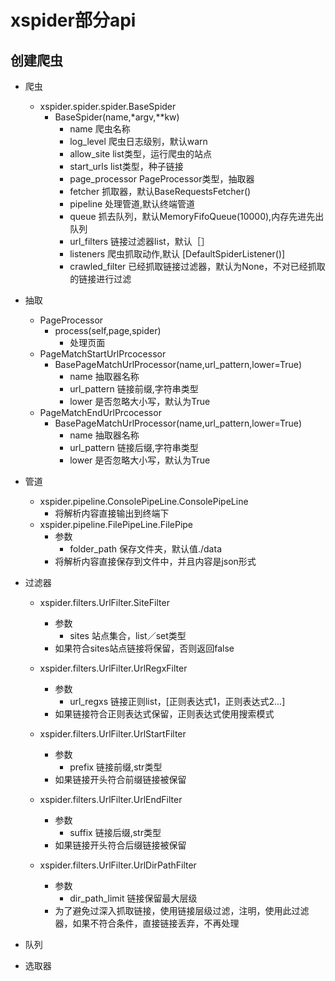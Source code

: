 xspider部分api
========


创建爬虫
-------
+ 爬虫
    + xspider.spider.spider.BaseSpider
        - BaseSpider(name,*argv,**kw)
            - name 爬虫名称
            - log_level 爬虫日志级别，默认warn
            - allow_site list类型，运行爬虫的站点
            - start_urls list类型，种子链接
            - page_processor PageProcessor类型，抽取器
            - fetcher 抓取器，默认BaseRequestsFetcher()
            - pipeline 处理管道,默认终端管道
            - queue 抓去队列，默认MemoryFifoQueue(10000),内存先进先出队列
            - url_filters 链接过滤器list，默认［］
            - listeners 爬虫抓取动作,默认 [DefaultSpiderListener()]
            - crawled_filter 已经抓取链接过滤器，默认为None，不对已经抓取的链接进行过滤
+ 抽取
    + PageProcessor
        - process(self,page,spider)
            - 处理页面
    + PageMatchStartUrlPrcocessor
        - BasePageMatchUrlProcessor(name,url_pattern,lower=True)
            - name 抽取器名称
            - url_pattern 链接前缀,字符串类型
            - lower 是否忽略大小写，默认为True
    + PageMatchEndUrlPrcocessor
        - BasePageMatchUrlProcessor(name,url_pattern,lower=True)
            - name 抽取器名称
            - url_pattern 链接后缀,字符串类型
            - lower 是否忽略大小写，默认为True 
+ 管道
    + xspider.pipeline.ConsolePipeLine.ConsolePipeLine
        - 将解析内容直接输出到终端下
    + xspider.pipeline.FilePipeLine.FilePipe
        - 参数
            - folder_path 保存文件夹，默认值./data
        - 将解析内容直接保存到文件中，并且内容是json形式
+ 过滤器
    + xspider.filters.UrlFilter.SiteFilter
        - 参数
            - sites 站点集合，list／set类型
        - 如果符合sites站点链接将保留，否则返回false
        
    + xspider.filters.UrlFilter.UrlRegxFilter
        - 参数
            - url_regxs 链接正则list，[正则表达式1，正则表达式2...]
        - 如果链接符合正则表达式保留，正则表达式使用搜索模式

    + xspider.filters.UrlFilter.UrlStartFilter
        - 参数
            - prefix 链接前缀,str类型
        - 如果链接开头符合前缀链接被保留

    + xspider.filters.UrlFilter.UrlEndFilter
        - 参数
            - suffix 链接后缀,str类型
        - 如果链接开头符合后缀链接被保留

    + xspider.filters.UrlFilter.UrlDirPathFilter
        - 参数
            - dir_path_limit 链接保留最大层级
        - 为了避免过深入抓取链接，使用链接层级过滤，注明，使用此过滤器，如果不符合条件，直接链接丢弃，不再处理


+ 队列
+ 选取器
